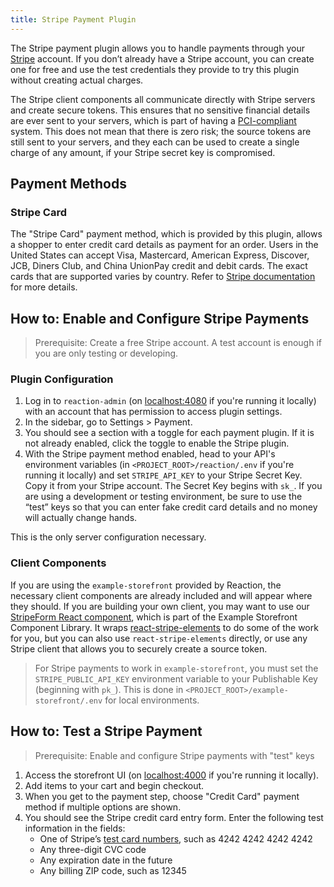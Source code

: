 ```yaml
---
title: Stripe Payment Plugin
---
```


The Stripe payment plugin allows you to handle payments through your [Stripe](https://stripe.com/) account. If you don’t already have a Stripe account, you can create one for free and use the test credentials they provide to try this plugin without creating actual charges.

The Stripe client components all communicate directly with Stripe servers and create secure tokens. This ensures that no sensitive financial details are ever sent to your servers, which is part of having a [PCI-compliant](https://stripe.com/docs/security#pci-dss-guidelines) system. This does not mean that there is zero risk; the source tokens are still sent to your servers, and they each can be used to create a single charge of any amount, if your Stripe secret key is compromised.

## Payment Methods

### Stripe Card
The "Stripe Card" payment method, which is provided by this plugin, allows a shopper to enter credit card details as payment for an order. Users in the United States can accept Visa, Mastercard, American Express, Discover, JCB, Diners Club, and China UnionPay credit and debit cards. The exact cards that are supported varies by country. Refer to [Stripe documentation](https://stripe.com/docs/sources/cards) for more details.

## How to: Enable and Configure Stripe Payments

> Prerequisite: Create a free Stripe account. A test account is enough if you are only testing or developing.

### Plugin Configuration

1. Log in to `reaction-admin` (on [localhost:4080](http://localhost:4080) if you're running it locally) with an account that has permission to access plugin settings.
2. In the sidebar, go to Settings > Payment.
3. You should see a section with a toggle for each payment plugin. If it is not already enabled, click the toggle to enable the Stripe plugin.
4. With the Stripe payment method enabled, head to your API's environment variables (in `<PROJECT_ROOT>/reaction/.env` if you're running it locally) and set `STRIPE_API_KEY` to your Stripe Secret Key. Copy it from your Stripe account. The Secret Key begins with `sk_`. If you are using a development or testing environment, be sure to use the “test” keys so that you can enter fake credit card details and no money will actually change hands.

This is the only server configuration necessary.

### Client Components

If you are using the `example-storefront` provided by Reaction, the necessary client components are already included and will appear where they should. If you are building your own client, you may want to use our [StripeForm React component](https://designsystem.reactioncommerce.com/#!/StripeForm), which is part of the Example Storefront Component Library. It wraps [react-stripe-elements](https://github.com/stripe/react-stripe-elements) to do some of the work for you, but you can also use `react-stripe-elements` directly, or use any Stripe client that allows you to securely create a source token.

> For Stripe payments to work in `example-storefront`, you must set the `STRIPE_PUBLIC_API_KEY` environment variable to your Publishable Key (beginning with `pk_`). This is done in `<PROJECT_ROOT>/example-storefront/.env` for local environments.


## How to: Test a Stripe Payment

> Prerequisite: Enable and configure Stripe payments with "test" keys

1. Access the storefront UI (on [localhost:4000](http://localhost:4000) if you're running it locally).
2. Add items to your cart and begin checkout.
3. When you get to the payment step, choose "Credit Card" payment method if multiple options are shown.
4. You should see the Stripe credit card entry form. Enter the following test information in the fields:
    - One of Stripe’s [test card numbers](https://stripe.com/docs/testing#cards), such as 4242 4242 4242 4242
    - Any three-digit CVC code
    - Any expiration date in the future
    - Any billing ZIP code, such as 12345
